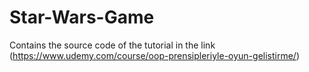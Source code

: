 # Star-Wars-Game
Contains the source code of the tutorial in the link (https://www.udemy.com/course/oop-prensipleriyle-oyun-gelistirme/)
